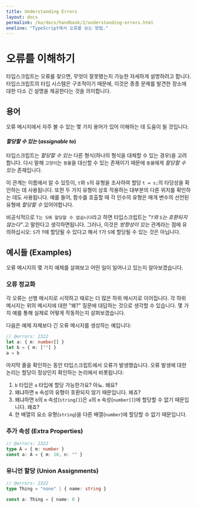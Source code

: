 ```yaml
---
title: Understanding Errors
layout: docs
permalink: /ko/docs/handbook/2/understanding-errors.html
oneline: "TypeScript에서 오류를 보는 방법."
---
```


# 오류를 이해하기

타입스크립트는 오류를 찾으면, 무엇이 잘못됐는지 가능한 자세하게 설명하려고 합니다.
타입스크립트의 타입 시스템은 구조적이기 때문에, 이것은 종종 문제를 발견한 장소에 대한 다소 긴 설명을 제공한다는 것을 의미합니다.

## 용어

오류 메시지에서 자주 볼 수 있는 몇 가지 용어가 있어 이해하는 데 도움이 될 것입니다.

#### _할당할 수 있는_ (_assignable to_)

타입스크립트는 _할당할 수 있는_ 다른 형식(하나의 형식을 대체할 수 있는 경우)을 고려합니다.
다시 말해 `고양이`는 `동물`을 대신할 수 있는 존재이기 때문에 `동물`에게 _할당할 수 있는_ 존재입니다.

이 관계는 이름에서 알 수 있듯이, `t`와 `s`의 유형을 조사하여 할당 `t = s;`의 타당성을 확인하는 데 사용됩니다.
또한 두 가지 유형이 상호 작용하는 대부분의 다른 위치를 확인하는 데도 사용됩니다.
예를 들어, 함수를 호출할 때 각 인수의 유형은 매개 변수의 선언된 유형에 _할당할 수_ 있어야합니다.

비공식적으로 `T는 S에 할당할 수 없습니다`라고 하면 타입스크립트는 "_`T`와 `S`는 호환되지 않는다"_.고 말한다고 생각하면됩니다.
그러나, 이것은 _방향성이 있는_ 관계라는 점에 유의하십시오: `S`가 `T`에 할당될 수 있다고 해서 `T`가 `S`에 할당될 수 있는 것은 아닙니다.

## 예시들 (Examples)

오류 메시지의 몇 가지 예제를 살펴보고 어떤 일이 일어나고 있는지 알아보겠습니다.

### 오류 정교화

각 오류는 선행 메시지로 시작하고 때로는 더 많은 하위 메시지로 이어집니다.
각 하위 메시지는 위의 메시지에 대한 "왜?" 질문에 대답하는 것으로 생각할 수 있습니다.
몇 가지 예를 통해 실제로 어떻게 작동하는지 살펴보겠습니다.

다음은 예제 자체보다 긴 오류 메시지를 생성하는 예입니다:

```ts twoslash
// @errors: 2322
let a: { m: number[] }
let b = { m: [""] }
a = b
```

마지막 줄을 확인하는 동안 타입스크립트에서 오류가 발생했습니다.
오류 발생에 대한 논리는 할당이 정상인지 확인하는 논리에서 비롯됩니다:

1. `b` 타입은 `a` 타입에 할당 가능한가요? 아뇨. 왜요?
2. 왜냐하면 `m` 속성의 유형이 호환되지 않기 때문입니다. 왜죠?
3. 왜냐하면 `b`의 `m` 속성(`string[]`)은 `a`의 `m` 속성(`number[]`)에 할당할 수 없기 때문입니다. 왜죠?
4. 한 배열의 요소 유형(`string`)을 다른 배열(`number`)에 할당할 수 없기 때문입니다.

### 추가 속성 (Extra Properties)

```ts twoslash
// @errors: 2322
type A = { m: number }
const a: A = { m: 10, n: "" }
```

### 유니언 할당 (Union Assignments)

```ts twoslash
// @errors: 2322
type Thing = "none" | { name: string }

const a: Thing = { name: 0 }
```
